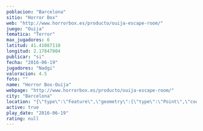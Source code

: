 ```yaml
---
poblacion: "Barcelona"
sitio: "Horror Box"
web: "http://www.horrorbox.es/producto/ouija-escape-room/"
juego: "Ouija"
tematica: "Terror"
max_jugadores: 6
latitud: 41.41087110
longitud: 2.17847004
publicar: "si"
fecha: "2016-06-19"
jugadores: "Nadgi"
valoracion: 4.5
foto: ""
name: "Horror Box-Ouija"
webpage: "http://www.horrorbox.es/producto/ouija-escape-room/"
city: "Barcelona"
location: "{\"type\":\"Feature\",\"geometry\":{\"type\":\"Point\",\"coordinates\":[2.17847004,41.4108711]}}"
active: true
play_date: "2016-06-19"
rating: null
---
```

